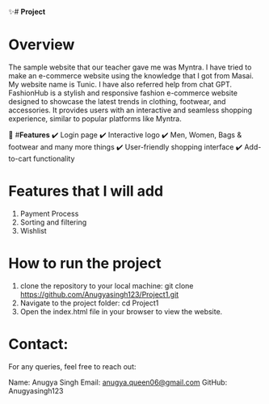 ✨# **Project**
# **Overview**
The sample website that our teacher gave me was Myntra.
I have tried to make an e-commerce website using the knowledge that I got from Masai.
My website name is Tunic.
I have also referred help from chat GPT.
FashionHub is a stylish and responsive fashion e-commerce website designed to showcase the latest trends in clothing, footwear, and accessories. It provides users with an interactive and seamless shopping experience, similar to popular platforms like Myntra.

🚀 #**Features**
✔️ Login page 
✔️ Interactive logo
✔️ Men, Women, Bags & footwear and many more things
✔️ User-friendly shopping interface
✔️ Add-to-cart functionality


# **Features that I will add**
1) Payment Process
2) Sorting and filtering
3) Wishlist


# **How to run the project**
1) clone the  repository to your local machine:
   git clone https://github.com/Anugyasingh123/Project1.git
2) Navigate to the project folder:
   cd Project1
3) Open the index.html file in your browser to view the website.


# **Contact**:
For any queries, feel free to reach out:

Name: Anugya Singh
Email: anugya.queen06@gmail.com
GitHub: Anugyasingh123



